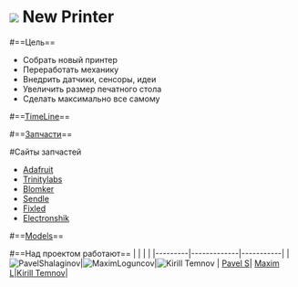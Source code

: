 ![](https://avatars0.githubusercontent.com/u/6559911?s=40) New Printer
=====

#==Цель==

- Собрать новый принтер
- Переработать механику
- Внедрить датчики, сенсоры, идеи
- Увеличить размер печатного стола
- Сделать максимально все самому

#==[TimeLine](https://github.com/soda-io/SPRiNTR/blob/master/README.md)==

#==[Запчасти](https://github.com/soda-io/SPRiNTR/blob/master/New-Printet/Spareparts.md)==

#Сайты запчастей
- [Adafruit](http://www.adafruit.com/category/122)
- [Trinitylabs](http://trinitylabs.com/collections/all)
- [Blomker](http://blomker.com/index.php)
- [Sendle](http://sendle.ru/175684-Zapchasti-I-Aksessuary)
- [Fixled](http://fixled.ru/mechanics/3d-cnc-stepper-motor.html)
- [Electronshik](https://www.electronshik.ru/class/3d-printeri-1821)


#==[Models](https://github.com/soda-io/mendel-upgrade/tree/master/New-Printet/MendelMax%20Kit?raw=true)==

#==Над проектом работают==
|         |             |           |
|---------|-------------|-----------|
|![PavelShalaginov](https://avatars0.githubusercontent.com/u/3833771?s=74)|![MaximLoguncov](https://avatars2.githubusercontent.com/u/3838734?s=74)|![Kirill Temnov](https://avatars1.githubusercontent.com/u/147170?s=74)
| [Pavel S](https://github.com/PavelShalaginov)| [Maxim L](https://github.com/MaximLoguncov)|[Kirill Temnov](https://github.com/KirillTemnov)|

